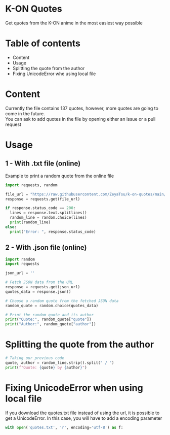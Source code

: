 # K-ON Quotes
Get quotes from the K-ON anime in the most easiest way possible

# Table of contents
* Content
* Usage
* Splitting the quote from the author
* Fixing UnicodeError whe using local file

# Content
Currently the file contains 137 quotes, however, more quotes are going to come in the future. <br/>
You can ask to add quotes in the file by opening either an issue or a pull request

# Usage
## 1 - With .txt file (online)
Example to print a random quote from the online file
```py
import requests, random

file_url = "https://raw.githubusercontent.com/ZeyaTsu/k-on-quotes/main/quotes.txt" # No need to download the txt file.
response = requests.get(file_url)

if response.status_code == 200:
  lines = response.text.splitlines()
  random_line = random.choice(lines)
  print(random_line)
else:
  print("Error: ", response.status_code)
```
## 2 - With .json file (online)
```py
import random
import requests

json_url = ''

# Fetch JSON data from the URL
response = requests.get(json_url)
quotes_data = response.json()

# Choose a random quote from the fetched JSON data
random_quote = random.choice(quotes_data)

# Print the random quote and its author
print("Quote:", random_quote["quote"])
print("Author:", random_quote["author"])
```
# Splitting the quote from the author
```py
# Taking our previous code
quote, author = random_line.strip().split(" / ")
print(f"Quote: {quote} by {author}")
```
# Fixing UnicodeError when using local file
If you download the quotes.txt file instead of using the url, it is possible to get a UnicodeError. In this case, you will have to add a encoding parameter </br>
```py
with open('quotes.txt', 'r', encoding='utf-8') as f:
```
